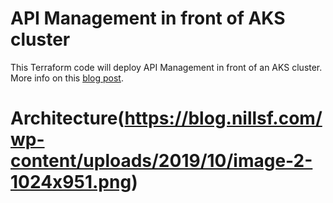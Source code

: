 # API Management in front of AKS cluster
This Terraform code will deploy API Management in front of an AKS cluster.
More info on this [blog post](https://blog.nillsf.com/?p=394).
# Architecture(https://blog.nillsf.com/wp-content/uploads/2019/10/image-2-1024x951.png)
